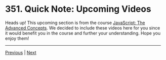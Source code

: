 # 351. Quick Note: Upcoming Videos

Heads up! This upcoming section is from the course [JavaScript: The Advanced Concepts](https://zerotomastery.io/courses). We decided to include these videos here for you since it would benefit you in the course and further your understanding. Hope you enjoy them!


---

[Previous]() | [Next](./352_JavaScript-Engine.md)